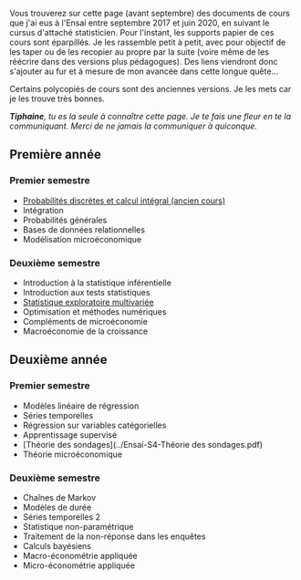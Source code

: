 Vous trouverez sur cette page (avant septembre) des documents de cours que j'ai eus à l'Ensai entre septembre 2017 et juin 2020, en suivant le cursus d'attaché statisticien. Pour l'instant, les supports papier de ces cours sont éparpillés. Je les rassemble petit à petit, avec pour objectif de les taper ou de les recopier au propre par la suite (voire même de les réécrire dans des versions plus pédagogues). Des liens viendront donc s'ajouter au fur et à mesure de mon avancée dans cette longue quête…

Certains polycopiés de cours sont des anciennes versions. Je les mets car je les trouve très bonnes.

***Tiphaine**, tu es la seule à connaître cette page. Je te fais une fleur en te la communiquant. Merci de ne jamais la communiquer à quiconque.*


## Première année

### Premier semestre
- [Probabilités discrètes et calcul intégral (ancien cours)](https://blor-study.github.io/Ensai/poly_stat1ies2014-2015.pdf)
- Intégration
- Probabilités générales
- Bases de données relationnelles
- Modélisation microéconomique

### Deuxième semestre
- Introduction à la statistique inférentielle
- Introduction aux tests statistiques
- [Statistique exploratoire multivariée](https://blor-study.github.io/Ensai/SEM-2012-2013.pdf)
- Optimisation et méthodes numériques
- Compléments de microéconomie
- Macroéconomie de la croissance


## Deuxième année

### Premier semestre
- Modèles linéaire de régression
- Séries temporelles
- Régression sur variables catégorielles
- Apprentissage supervisé
- [Théorie des sondages](../Ensai-S4-Théorie des sondages.pdf)
- Théorie microéconomique

### Deuxième semestre
- Chaînes de Markov
- Modèles de durée
- Séries temporelles 2
- Statistique non-paramétrique
- Traitement de la non-réponse dans les enquêtes
- Calculs bayésiens
- Macro-économétrie appliquée
- Micro-économétrie appliquée
